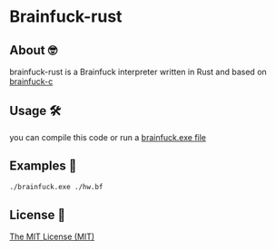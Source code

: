 # Brainfuck-rust

## About 🤓

brainfuck-rust is a Brainfuck interpreter written in Rust and based on [brainfuck-c](https://github.com/kgabis/brainfuck-c)

## Usage 🛠️

you can compile this code or run a [brainfuck.exe file](https://github.com/Rod-Way/brainfuck-rust/blob/main/target/release/brainfuck.exe)

## Examples 🤔

```bash
./brainfuck.exe ./hw.bf
```

## License 📄

[The MIT License (MIT)](http://opensource.org/licenses/mit-license.php)
